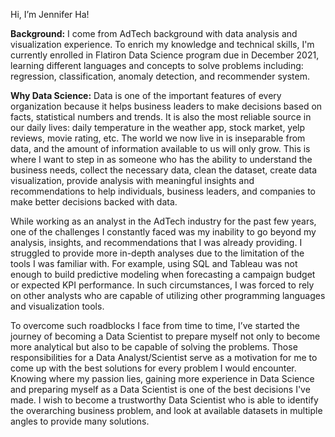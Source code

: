 Hi, I’m Jennifer Ha!

**Background:**
 I come from AdTech background with data analysis and visualization experience. To enrich my knowledge and technical skills, I'm currently enrolled in Flatiron Data Science program due in December 2021, learning different languages and concepts to solve problems including: regression, classification, anomaly detection, and recommender system.


**Why Data Science:**
 Data is one of the important features of every organization because it helps business leaders to make decisions based on facts, statistical numbers and trends. It is also the most reliable source in our daily lives: daily temperature in the weather app, stock market, yelp reviews, movie rating, etc. The world we now live in is inseparable from data, and the amount of information available to us will only grow. This is where I want to step in as someone who has the ability to understand the business needs, collect the necessary data, clean the dataset, create data visualization, provide analysis with meaningful insights and recommendations to help individuals, business leaders, and companies to make better decisions backed with data. 

While working as an analyst in the AdTech industry for the past few years, one of the challenges I constantly faced was my inability to go beyond my analysis, insights, and recommendations that I was already providing. I struggled to provide more in-depth analyses due to the limitation of the tools I was familiar with. For example, using SQL and Tableau was not enough to build predictive modeling when forecasting a campaign budget or expected KPI performance. In such circumstances, I was forced to rely on other analysts who are capable of utilizing other programming languages and visualization tools. 
 
To overcome such roadblocks I face from time to time, I’ve started the journey of becoming a Data Scientist to prepare myself not only to become more analytical but also to be capable of solving the problems. Those responsibilities for a Data Analyst/Scientist serve as a motivation for me to come up with the best solutions for every problem I would encounter. Knowing where my passion lies, gaining more experience in Data Science and preparing myself as a Data Scientist is one of the best decisions I've made. I wish to become a trustworthy Data Scientist who is able to identify the overarching business problem, and look at available datasets in multiple angles to provide many solutions.


 

<!---
jennifernha/jennifernha is a ✨ special ✨ repository because its `README.md` (this file) appears on your GitHub profile.
You can click the Preview link to take a look at your changes.
--->
